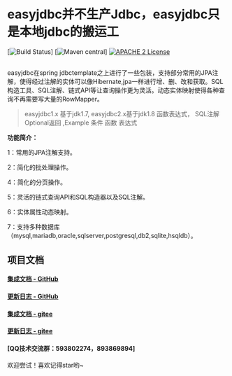 # easyjdbc并不生产Jdbc，easyjdbc只是本地jdbc的搬运工
[![Build Status](https://api.travis-ci.org/com.gtihub.xphsc/easyjdbc.svg?branch=master)]
 [![Maven central](https://maven-badges.herokuapp.com/maven-central/com.github.xphsc/easyjdbc/badge.svg)]
[![APACHE 2 License](https://img.shields.io/badge/license-Apache2-blue.svg?style=flat)](LICENSE)
 
##
easyjdbc在spring jdbctemplate之上进行了一些包装，支持部分常用的JPA注解，使得经过注解的实体可以像Hibernate,jpa一样进行增、删、改和获取。SQL构造工具、SQL注解、链式API等让查询操作更为灵活。动态实体映射使得各种查询不再需要写大量的RowMapper。
> easyjdbc1.x 基于jdk1.7,
>easyjdbc2.x基于jdk1.8 函数表达式， SQL注解Optional返回 ,Example 条件 函数 表达式

**功能简介：**

1：常用的JPA注解支持。

2：简化的批处理操作。

4：简化的分页操作。

5：灵活的链式查询API和SQL构造器以及SQL注解。

6：实体属性动态映射。

7：支持多种数据库（mysql,mariadb,oracle,sqlserver,postgresql,db2,sqlite,hsqldb）。

## 项目文档


#### [集成文档 - GitHub](https://github.com/xphsc/easyjdbc/wiki)
#### [更新日志 - GitHub](https://github.com/xphsc/easyjdbc/wiki/changelog)
#### [集成文档 - gitee](https://gitee.com/xphsc/easyjdbc/wikis/Home)
#### [更新日志 - gitee](https://gitee.com/xphsc/easyjdbc/wikis/changelog?sort_id=751915)
#### [QQ技术交流群：593802274，893869894]
欢迎尝试！喜欢记得star哟~

